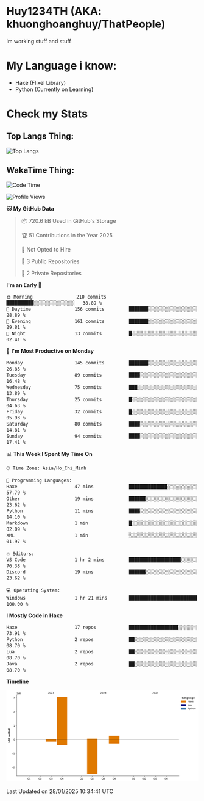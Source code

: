 # Huy1234TH (AKA: khuonghoanghuy/ThatPeople)
Im working stuff and stuff

# My Language i know:
- Haxe (Flixel Library)
- Python (Currently on Learning)

# Check my Stats
## Top Langs Thing:
![Top Langs](https://github-readme-stats.vercel.app/api/top-langs/?username=khuonghoanghuy&hide_progress=false)

## WakaTime Thing:
<!--START_SECTION:waka-->
![Code Time](http://img.shields.io/badge/Code%20Time-3%20hrs%2010%20mins-blue)

![Profile Views](http://img.shields.io/badge/Profile%20Views-77-blue)

**🐱 My GitHub Data** 

> 📦 720.6 kB Used in GitHub's Storage 
 > 
> 🏆 51 Contributions in the Year 2025
 > 
> 🚫 Not Opted to Hire
 > 
> 📜 3 Public Repositories 
 > 
> 🔑 2 Private Repositories 
 > 
**I'm an Early 🐤** 

```text
🌞 Morning                210 commits         ██████████░░░░░░░░░░░░░░░   38.89 % 
🌆 Daytime                156 commits         ███████░░░░░░░░░░░░░░░░░░   28.89 % 
🌃 Evening                161 commits         ███████░░░░░░░░░░░░░░░░░░   29.81 % 
🌙 Night                  13 commits          █░░░░░░░░░░░░░░░░░░░░░░░░   02.41 % 
```
📅 **I'm Most Productive on Monday** 

```text
Monday                   145 commits         ███████░░░░░░░░░░░░░░░░░░   26.85 % 
Tuesday                  89 commits          ████░░░░░░░░░░░░░░░░░░░░░   16.48 % 
Wednesday                75 commits          ███░░░░░░░░░░░░░░░░░░░░░░   13.89 % 
Thursday                 25 commits          █░░░░░░░░░░░░░░░░░░░░░░░░   04.63 % 
Friday                   32 commits          █░░░░░░░░░░░░░░░░░░░░░░░░   05.93 % 
Saturday                 80 commits          ████░░░░░░░░░░░░░░░░░░░░░   14.81 % 
Sunday                   94 commits          ████░░░░░░░░░░░░░░░░░░░░░   17.41 % 
```


📊 **This Week I Spent My Time On** 

```text
🕑︎ Time Zone: Asia/Ho_Chi_Minh

💬 Programming Languages: 
Haxe                     47 mins             ██████████████░░░░░░░░░░░   57.79 % 
Other                    19 mins             ██████░░░░░░░░░░░░░░░░░░░   23.62 % 
Python                   11 mins             ████░░░░░░░░░░░░░░░░░░░░░   14.10 % 
Markdown                 1 min               █░░░░░░░░░░░░░░░░░░░░░░░░   02.09 % 
XML                      1 min               ░░░░░░░░░░░░░░░░░░░░░░░░░   01.97 % 

🔥 Editors: 
VS Code                  1 hr 2 mins         ███████████████████░░░░░░   76.38 % 
Discord                  19 mins             ██████░░░░░░░░░░░░░░░░░░░   23.62 % 

💻 Operating System: 
Windows                  1 hr 21 mins        █████████████████████████   100.00 % 
```

**I Mostly Code in Haxe** 

```text
Haxe                     17 repos            ██████████████████░░░░░░░   73.91 % 
Python                   2 repos             ██░░░░░░░░░░░░░░░░░░░░░░░   08.70 % 
Lua                      2 repos             ██░░░░░░░░░░░░░░░░░░░░░░░   08.70 % 
Java                     2 repos             ██░░░░░░░░░░░░░░░░░░░░░░░   08.70 % 
```



**Timeline**

![Lines of Code chart](https://raw.githubusercontent.com/khuonghoanghuy/khuonghoanghuy/main/assets/bar_graph.png)


 Last Updated on 28/01/2025 10:34:41 UTC
<!--END_SECTION:waka-->
